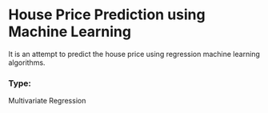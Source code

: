 
# House Price Prediction using Machine Learning

It is an attempt to predict the house price using regression machine learning algorithms.

### Type:
Multivariate Regression 


